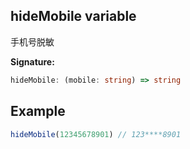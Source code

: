## hideMobile variable

手机号脱敏

**Signature:**

```typescript
hideMobile: (mobile: string) => string
```

## Example

```ts
hideMobile(12345678901) // 123****8901
```
